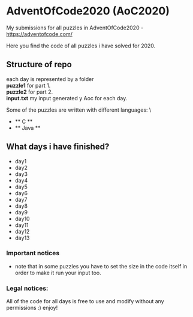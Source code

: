 # AdventOfCode2020 (AoC2020)
My submissions for all puzzles in AdventOfCode2020 - https://adventofcode.com/ 

Here you find the code of all puzzles i have solved for 2020.

## Structure of repo
each day is represented by a folder \
**puzzle1** for part 1. \
**puzzle2** for part 2. \
**input.txt** my input generated y Aoc for each day. 

Some of the puzzles are written with different languages: \
- ** C **
- ** Java **

## What days i have finished?
* day1
* day2
* day3
* day4
* day5
* day6
* day7
* day8
* day9
* day10
* day11
* day12
* day13

### Important notices
- note that in some puzzles you have to set the size in the code itself in order to make it run your input too.


### Legal notices: 
All of the code for all days is free to use and modify without any permissions :) enjoy!
